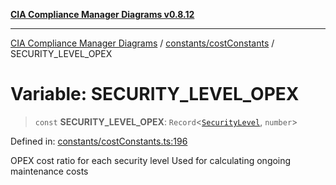 [**CIA Compliance Manager Diagrams v0.8.12**](../../../README.md)

***

[CIA Compliance Manager Diagrams](../../../modules.md) / [constants/costConstants](../README.md) / SECURITY\_LEVEL\_OPEX

# Variable: SECURITY\_LEVEL\_OPEX

> `const` **SECURITY\_LEVEL\_OPEX**: `Record`\<[`SecurityLevel`](../../../types/cia/type-aliases/SecurityLevel.md), `number`\>

Defined in: [constants/costConstants.ts:196](https://github.com/Hack23/cia-compliance-manager/blob/e7811142a771ec75716a7ce3a0d60f18cb91cd06/src/constants/costConstants.ts#L196)

OPEX cost ratio for each security level
Used for calculating ongoing maintenance costs
